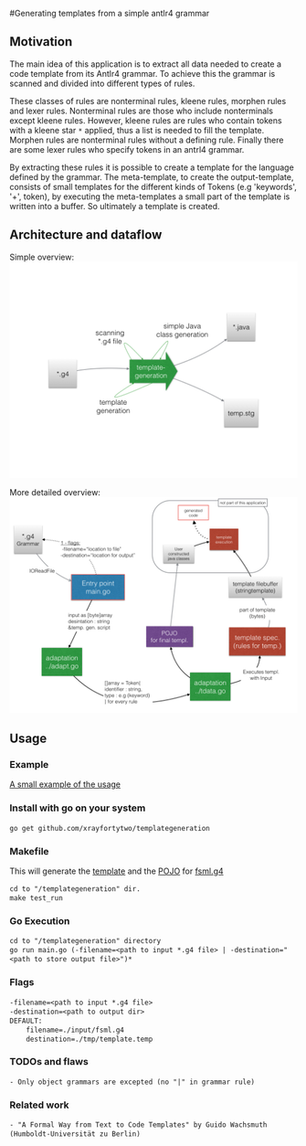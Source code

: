 #Generating templates from a simple antlr4 grammar

## Motivation
   
The main idea of this application is to extract all data needed to create a code template from its Antlr4 grammar.
To achieve this the grammar is scanned and divided into different types of rules.

These classes of rules are nonterminal rules, kleene rules, morphen rules and lexer rules.
Nonterminal rules are those who include nonterminals except kleene rules. However, kleene rules are rules who 
contain tokens with a kleene star `*` applied, thus a list is needed to fill the template.
Morphen rules are nonterminal rules without a defining rule. Finally there are some lexer rules who specify 
tokens in an antrl4 grammar.

By extracting these rules it is possible to create a template for the language defined by the grammar.
The meta-template, to create the output-template, consists of small templates for the different kinds of Tokens 
(e.g 'keywords', '+', token), by executing the meta-templates a small part of the template is written into a buffer. 
So ultimately a template is created.

## Architecture and dataflow

Simple overview:
![dataflow](https://raw.githubusercontent.com/xrayfortytwo/templategeneration/master/doc/flowdoku01.png)

More detailed overview:
![dataflow](https://raw.githubusercontent.com/xrayfortytwo/templategeneration/master/doc/flowdoku02.png)

## Usage
### Example
[A small example of the usage](https://github.com/xrayfortytwo/templategeneration/tree/master/doc/example)

### Install with go on your system
    go get github.com/xrayfortytwo/templategeneration

### Makefile
This will generate the [template](https://github.com/xrayfortytwo/templategeneration/blob/master/tmp/temp.stg) and the [POJO](https://github.com/xrayfortytwo/templategeneration/tree/master/tmp) for [fsml.g4](https://github.com/xrayfortytwo/templategeneration/blob/master/input/fsml.g4)

    cd to "/templategeneration" dir.
    make test_run

### Go Execution
    cd to "/templategeneration" directory
    go run main.go (-filename=<path to input *.g4 file> | -destination="<path to store output file>")*
    
### Flags
    -filename=<path to input *.g4 file>   
    -destination=<path to output dir>
    DEFAULT:
        filename=./input/fsml.g4
        destination=./tmp/template.temp

### TODOs and flaws

    - Only object grammars are excepted (no "|" in grammar rule)

### Related work

    - "A Formal Way from Text to Code Templates" by Guido Wachsmuth (Humboldt-Universität zu Berlin)
